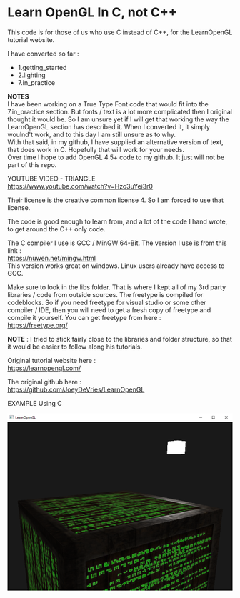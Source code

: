 # Learn OpenGL In C, not C++
This code is for those of us who use C instead of C++, for the LearnOpenGL tutorial website.  

I have converted so far :  
* 1.getting_started 
* 2.lighting 
* 7.in_practice
  
**NOTES**  
I have been working on a True Type Font code that would fit into the 7.in_practice section. But fonts / text is a lot more complicated then I original thought it would be. So I am unsure yet if I will get that working the way the LearnOpenGL section has described it. When I converted it, it simply woulnd't work, and to this day I am still unsure as to why.  
With that said, in my github, I have supplied an alternative version of text, that does work in C. Hopefully that will work for your needs.  
Over time I hope to add OpenGL 4.5+ code to my github. It just will not be part of this repo.  
  
  
YOUTUBE VIDEO - TRIANGLE  
https://www.youtube.com/watch?v=Hzo3uYei3r0  
  
Their license is the creative common license 4. So I am forced to use that license.  
  
The code is good enough to learn from, and a lot of the code I hand wrote, to get around the C++ only code.  

The C compiler I use is GCC / MinGW 64-Bit. The version I use is from this link :  
https://nuwen.net/mingw.html  
This version works great on windows. Linux users already have access to GCC.  
  
Make sure to look in the libs folder. That is where I kept all of my 3rd party libraries / code from outside sources. The freetype is compiled for codeblocks. So if you need freetype for visual studio or some other compiler / IDE, then you will need to get a fresh copy of freetype and compile it yourself. You can get freetype from here :  
https://freetype.org/
  
**NOTE** : I tried to stick fairly close to the libraries and folder structure, so that it would be easier to follow along his tutorials.  

Original tutorial website here :  
https://learnopengl.com/  

The original github here :  
https://github.com/JoeyDeVries/LearnOpenGL  
  
  
EXAMPLE Using C  
  
![progress](progress1.png)  
  